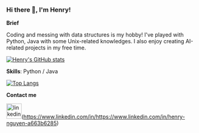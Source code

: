 ### Hi there 👋, I'm Henry!

**Brief**

Coding and messing with data structures is my hobby! I've played with Python, Java with some Unix-related knowledges. I also enjoy creating AI-related projects in my free time.

[![Henry's GitHub stats](https://github-readme-stats.vercel.app/api?username=nguyenchhieu)](https://github.com/anuraghazra/github-readme-stats)

**Skills**: Python / Java

[![Top Langs](https://github-readme-stats.vercel.app/api/top-langs/?username=nguyenchhieu)](https://github.com/anuraghazra/github-readme-stats)

**Contact me**

<img src='https://cdn.jsdelivr.net/npm/simple-icons@3.0.1/icons/linkedin.svg' alt='linkedin' height='40'>(https://www.linkedin.com/in/https://www.linkedin.com/in/henry-nguyen-a663b6285)  










